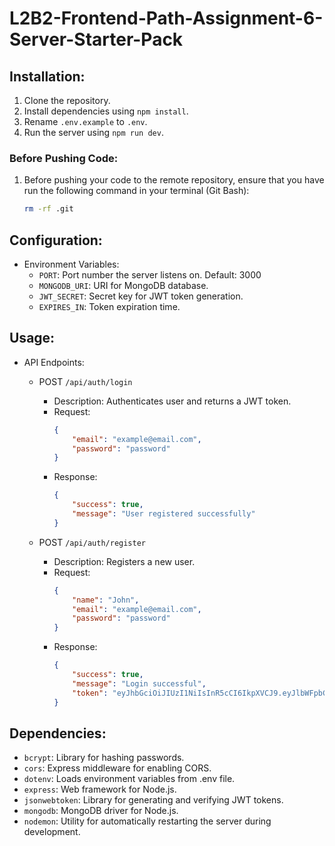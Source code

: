 # L2B2-Frontend-Path-Assignment-6-Server-Starter-Pack

## Installation:
1. Clone the repository.
2. Install dependencies using `npm install`.
3. Rename `.env.example` to `.env`.
4. Run the server using `npm run dev`.

### Before Pushing Code:
1. Before pushing your code to the remote repository, ensure that you have run the following command in your terminal (Git Bash):
    ```bash
    rm -rf .git
    ```

## Configuration:
- Environment Variables:
  - `PORT`: Port number the server listens on. Default: 3000
  - `MONGODB_URI`: URI for MongoDB database.
  - `JWT_SECRET`: Secret key for JWT token generation.
  - `EXPIRES_IN`: Token expiration time.

## Usage:
- API Endpoints:
  - POST `/api/auth/login`
    - Description: Authenticates user and returns a JWT token.
    - Request: 
        ```json
        { 
            "email": "example@email.com", 
            "password": "password" 
        }
        ```
    - Response: 
        ```json
        {
            "success": true, 
            "message": "User registered successfully"
        }
        ```

  - POST `/api/auth/register`
    - Description: Registers a new user.
    - Request:
        ```json
        { 
            "name": "John", 
            "email": "example@email.com", 
            "password": "password" 
        }
        ```
    - Response: 
        ```json
        {
            "success": true,
            "message": "Login successful",
            "token": "eyJhbGciOiJIUzI1NiIsInR5cCI6IkpXVCJ9.eyJlbWFpbCI6InBoMkBleGFtcGxlLmNvbSIsImlhdCI6MTcwNzg1MDYyMSwiZXhwIjoxNzA3OTM3MDIxfQ.7EahSgmPLPNuZ_T9ok-B6TayWCJVdxPzi_Nx4UfrhvY"
        }
        ```

## Dependencies:
- `bcrypt`: Library for hashing passwords.
- `cors`: Express middleware for enabling CORS.
- `dotenv`: Loads environment variables from .env file.
- `express`: Web framework for Node.js.
- `jsonwebtoken`: Library for generating and verifying JWT tokens.
- `mongodb`: MongoDB driver for Node.js.
- `nodemon`: Utility for automatically restarting the server during development.
